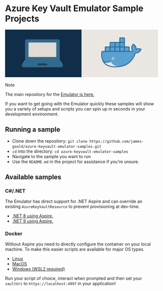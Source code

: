 # Azure Key Vault Emulator Sample Projects

<p align="center"><img src="assets/hero.png" height="25%" width="100%"></p>

> [!NOTE]
> The main repository for the [Emulator is here.](https://github.com/james-gould/azure-keyvault-emulator)

If you want to get going with the Emulator quickly these samples will show you a variety of setups and scripts you can spin up in seconds in your development environment.

## Running a sample

- Clone down the repository: `git clone https://github.com/james-gould/azure-keyvault-emulator-samples.git`
- `cd` into the directory: `cd azure-keyvault-emulator-samples`
- Navigate to the sample you want to run
- Use the `README.md` in the project for assistance if you're unsure.

## Available samples

### C#/.NET

The Emulator has direct support for .NET Aspire and can override an existing `AzureKeyVaultResource` to prevent provisioning at dev-time.

- [.NET 8 using Aspire.](dotnet/WebApiWithEmulator-dotnet8/)
- [.NET 9 using Aspire.](dotnet/WebApiWithEmulator-dotnet9/)

### Docker

Without Aspire you need to directly configure the container on your local machine. To make this easier scripts are available for major OS types.

- [Linux](scripts/linux.sh)
- [MacOS](scripts/macos.sh)
- [Windows (WSL2 required)](scripts/windows.ps1)

Run your script of choice, interact when prompted and then set your `vaultUri` to `https://localhost:4997` in your application!